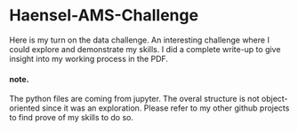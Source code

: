 # Haensel-AMS-Challenge

Here is my turn on the data challenge. An interesting challenge where I could explore and demonstrate my skills.
I did a complete write-up to give insight into my working process in the PDF. 

#### note. 
The python files are coming from jupyter. The overal structure is not object-oriented since it was an exploration.
Please refer to my other github projects to find prove of my skills to do so.
